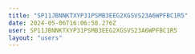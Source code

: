 ```yaml
---
title: "SP11JBNNKTXYP31PSMB3EEG2XGSVS23A6WPFBC1R5"
date: 2024-05-06T16:06:58.276Z
user: SP11JBNNKTXYP31PSMB3EEG2XGSVS23A6WPFBC1R5
layout: "users"
---
```

    